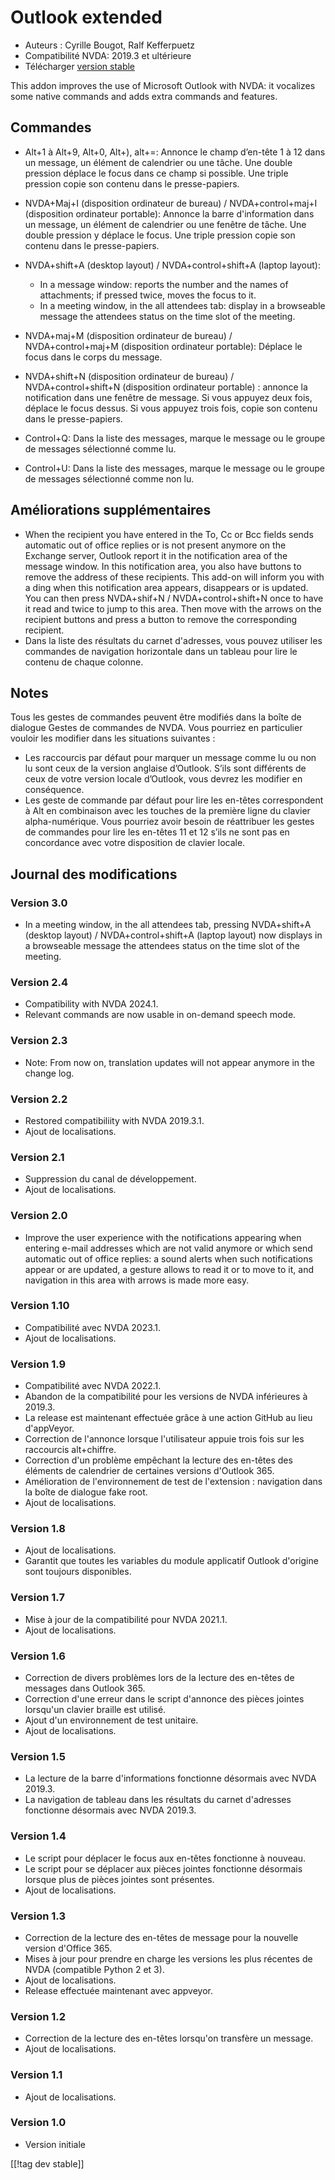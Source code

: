 # Outlook extended #

* Auteurs : Cyrille Bougot, Ralf Kefferpuetz
* Compatibilité NVDA: 2019.3 et ultérieure
* Télécharger [version stable][1]

This addon improves the use of Microsoft Outlook with NVDA: it vocalizes
some native commands and adds extra commands and features.

## Commandes

* Alt+1 à Alt+9, Alt+0, Alt+), alt+=: Annonce le champ d’en-tête 1 à 12 dans
  un message, un élément de calendrier ou une tâche. Une double pression
  déplace le focus dans ce champ si possible. Une triple pression copie son
  contenu dans le presse-papiers.
* NVDA+Maj+I (disposition ordinateur de bureau) / NVDA+control+maj+I
  (disposition ordinateur portable): Annonce la barre d'information dans un
  message, un élément de calendrier ou une fenêtre de tâche. Une double
  pression y déplace le focus. Une triple pression copie son contenu dans le
  presse-papiers.
* NVDA+shift+A (desktop layout) / NVDA+control+shift+A (laptop layout):
  
    * In a message window: reports the number and the names of attachments;
      if pressed twice, moves the focus to it.
    * In a meeting window, in the all attendees tab: display in a browseable
      message the attendees status on the time slot of the meeting.

* NVDA+maj+M (disposition ordinateur de bureau) / NVDA+control+maj+M
  (disposition ordinateur portable): Déplace le focus dans le corps du
  message.
* NVDA+shift+N (disposition ordinateur de bureau) / NVDA+control+shift+N
  (disposition ordinateur portable) : annonce la notification dans une
  fenêtre de message. Si vous appuyez deux fois, déplace le focus dessus. Si
  vous appuyez trois fois, copie son contenu dans le presse-papiers.
* Control+Q: Dans la liste des messages, marque le message ou le groupe de
  messages sélectionné comme lu.
* Control+U: Dans la liste des messages, marque le message ou le groupe de
  messages sélectionné comme non lu.

## Améliorations supplémentaires

* When the recipient you have entered in the To, Cc or Bcc fields sends
  automatic out of office replies or is not present anymore on the Exchange
  server, Outlook report it in the notification area of the message
  window. In this notification area, you also have buttons to remove the
  address of these recipients.  This add-on will inform you with a ding when
  this notification area appears, disappears or is updated. You can then
  press NVDA+shif+N / NVDA+control+shift+N once to have it read and twice to
  jump to this area. Then move with the arrows on the recipient buttons and
  press a button to remove the corresponding recipient.
* Dans la liste des résultats du carnet d'adresses, vous pouvez utiliser les
  commandes de navigation horizontale dans un tableau pour lire le contenu
  de chaque colonne.
  
## Notes

Tous les gestes de commandes peuvent être modifiés dans la boîte de dialogue
Gestes de commandes de NVDA. Vous pourriez en particulier vouloir les
modifier dans les situations suivantes :

* Les raccourcis par défaut pour marquer un message comme lu ou non lu sont
  ceux de la version anglaise d’Outlook. S’ils sont différents de ceux de
  votre version locale d’Outlook, vous devrez les modifier en conséquence.
* Les geste de commande par défaut pour lire les en-têtes correspondent à
  Alt en combinaison avec les touches de la première ligne du clavier
  alpha-numérique. Vous pourriez avoir besoin de réattribuer les gestes de
  commandes pour lire les en-têtes 11 et 12 s’ils ne sont pas en concordance
  avec votre disposition de clavier locale.

## Journal des modifications

### Version 3.0

* In a meeting window, in the all attendees tab, pressing NVDA+shift+A
  (desktop layout) / NVDA+control+shift+A (laptop layout) now displays in a
  browseable message the attendees status on the time slot of the meeting.

### Version 2.4

* Compatibility with NVDA 2024.1.
* Relevant commands are now usable in on-demand speech mode.

### Version 2.3

* Note: From now on, translation updates will not appear anymore in the
  change log.

### Version 2.2

* Restored compatibiliity with NVDA 2019.3.1.
* Ajout de localisations.

### Version 2.1

* Suppression du canal de développement.
* Ajout de localisations.

### Version 2.0

* Improve the user experience with the notifications appearing when entering
  e-mail addresses which are not valid anymore or which send automatic out
  of office replies: a sound alerts when such notifications appear or are
  updated, a gesture allows to read it or to move to it, and navigation in
  this area with arrows is made more easy.

### Version 1.10

* Compatibilité avec NVDA 2023.1.
* Ajout de localisations.

### Version 1.9

* Compatibilité avec NVDA 2022.1.
* Abandon de la compatibilité pour les versions de NVDA inférieures à
  2019.3.
* La release est maintenant effectuée grâce à une action GitHub au lieu
  d'appVeyor.
* Correction de l'annonce lorsque l'utilisateur appuie trois fois sur les
  raccourcis alt+chiffre.
* Correction d'un problème empêchant la lecture des en-têtes des éléments de
  calendrier de certaines versions d'Outlook 365.
* Amélioration de l'environnement de test de l'extension : navigation dans
  la boîte de dialogue fake root.
* Ajout de localisations.

### Version 1.8

* Ajout de localisations.
* Garantit que toutes les variables du module applicatif Outlook d'origine
  sont toujours disponibles.

### Version 1.7

* Mise à jour de la compatibilité pour NVDA 2021.1.
* Ajout de localisations.

### Version 1.6

* Correction de divers problèmes lors de la lecture des en-têtes de messages
  dans Outlook 365.
* Correction d'une erreur dans le script d'annonce des pièces jointes
  lorsqu'un clavier braille est utilisé.
* Ajout d'un environnement de test unitaire.
* Ajout de localisations.

### Version 1.5

* La lecture de la barre d'informations fonctionne désormais avec NVDA
  2019.3.
* La navigation de tableau dans les résultats du carnet d'adresses
  fonctionne désormais avec NVDA 2019.3.

### Version 1.4

* Le script pour déplacer le focus aux en-têtes fonctionne à nouveau.
* Le script pour se déplacer aux pièces jointes fonctionne désormais lorsque
  plus de pièces jointes sont présentes.
* Ajout de localisations.

### Version 1.3

* Correction de la lecture des en-têtes de message pour la nouvelle version
  d'Office 365.
* Mises à jour pour prendre en charge les versions les plus récentes de NVDA
  (compatible Python 2 et 3).
* Ajout de localisations.
* Release effectuée maintenant avec appveyor.

### Version 1.2

* Correction de la lecture des en-têtes lorsqu'on transfère un message.
* Ajout de localisations.

### Version 1.1

* Ajout de localisations.

### Version 1.0

* Version initiale

[[!tag dev stable]]

[1]: https://www.nvaccess.org/addonStore/legacy?file=outlookextended
